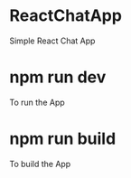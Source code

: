 # ReactChatApp
Simple React Chat App

# npm run dev
To run the App

# npm run build 
To build the App

